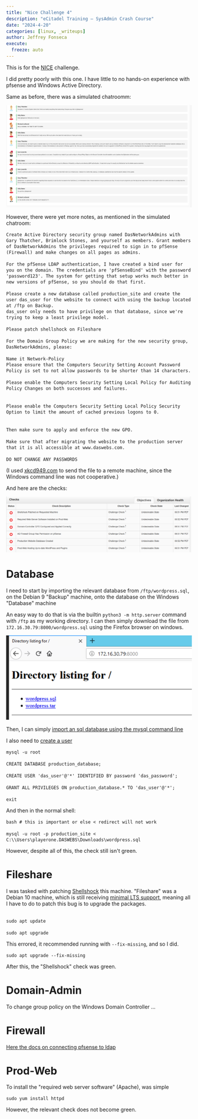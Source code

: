 ```yaml
---
title: "Nice Challenge 4"
description: "eCitadel Training — SysAdmin Crash Course"
date: "2024-4-20"
categories: [linux, _writeups]
author: Jeffrey Fonseca
execute:
  freeze: auto
---
```


This is for the [NICE](https://nice-challenge.com/) challenge.

I did pretty poorly with this one. I have little to no hands-on experience with pfsense and Windows Active Directory.


Same as before, there was a simulated chatroomm:

![meeting notes](images/meetingnotes.png)


However, there were yet more notes, as mentioned in the simulated chatroom:

```{.defualt}
Create Active Directory security group named DasNetworkAdmins with Gary Thatcher, Brimlock Stones, and yourself as members. Grant members of DasNetworkAdmins the privileges required to sign in to pfSense (Firewall) and make changes on all pages as admins.

For the pfSense LDAP authentication, I have created a bind user for you on the domain. The credentials are 'pfSenseBind' with the password 'password123'. The system for getting that setup works much better in new versions of pfSense, so you should do that first.

Please create a new database called production_site and create the user das_user for the website to connect with using the backup located at /ftp on Backup.
das_user only needs to have privilege on that database, since we're trying to keep a least privilege model.

Please patch shellshock on Fileshare

For the Domain Group Policy we are making for the new security group, DasNetworkAdmins, please:

Name it Network-Policy
Please ensure that the Computers Security Setting Account Password Policy is set to not allow passwords to be shorter than 14 characters.

Please enable the Computers Security Setting Local Policy for Auditing Policy Changes on both successes and failures.
    

Please enable the Computers Security Setting Local Policy Security Option to limit the amount of cached previous logons to 0.
    

Then make sure to apply and enforce the new GPO.

Make sure that after migrating the website to the production server that it is all accessible at www.daswebs.com.

DO NOT CHANGE ANY PASSWORDS
```

(I used [xkcd949.com](https://xkcd949.com) to send the file to a remote machine, since the Windows command line was not cooperative.)

And here are the checks:

![](images/initialchecks.png)




# Database

I need to start by importing the relevant database from `/ftp/wordpress.sql`, on the Debian 9 "Backup" machine, onto the database on the Windows "Database" machine

An easy way to do that is via the builtin `python3 -m http.server` command with `/ftp` as my working directory. I can then simply download the file from `172.16.30.79:8000/wordpress.sql` using the Firefox browser on windows. 

![](images/firefoxdownloads.png)

Then, I can simply [import an sql database using the mysql command line](https://www.digitalocean.com/community/tutorials/how-to-import-and-export-databases-in-mysql-or-mariadb#step-2-mdash-importing-a-mysql-or-mariadb-database)

I also need to [create a user](https://www.digitalocean.com/community/tutorials/how-to-create-a-new-user-and-grant-permissions-in-mysql)

```{.default}
mysql -u root

CREATE DATABASE production_database;

CREATE USER 'das_user'@'*' IDENTIFIED BY password 'das_password';

GRANT ALL PRIVILEGES ON production_database.* TO 'das_user'@'*';

exit
```

And then in the normal shell:

```{.default}
bash # this is important or else < redirect will not work

mysql -u root -p production_site < C:\\Users\playerone.DASWEBS\Downloads\wordpress.sql
```

However, despite all of this, the check still isn't green. 


# Fileshare

I was tasked with patching [Shellshock](https://en.wikipedia.org/wiki/Shellshock_(software_bug)) this machine. "Fileshare" was a Debian 10 machine, which is still receiving [minimal LTS support](https://endoflife.date/debian), meaning all I have to do to patch this bug is to upgrade the packages. 

```{.default}

sudo apt update

sudo apt upgrade
```

This errored, it recommended running with `--fix-missing`, and so I did.

```{.default}
sudo apt upgrade --fix-missing
```

After this, the "Shellshock" check was green.

# Domain-Admin

To change group policy on the Windows Domain Controller ...


# Firewall

[Here the docs on connecting pfsense to ldap](https://docs.netgate.com/pfsense/en/latest/usermanager/ldap.html)


# Prod-Web

To install the "required web server software" (Apache), was simple

```{.default}
sudo yum install httpd
```

However, the relevant check does not become green. 



